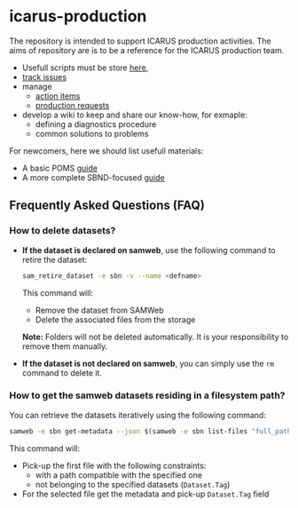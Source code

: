 # icarus-production
The repository is intended to support ICARUS production activities. The aims of repository are is to be a reference for the ICARUS production team.
- Usefull scripts must be store [here](https://github.com/SBNSoftware/sbnutil),
- [track issues](https://github.com/SBNSoftware/icarus-production/issues)
- manage
  - [action items](https://github.com/orgs/SBNSoftware/projects/32)
  - [production requests](https://github.com/orgs/SBNSoftware/projects/49)
- develop a wiki to keep and share our know-how, for exmaple:
  - defining a 	diagnostics procedure
  - common solutions to problems

For newcomers, here we should list usefull materials:
- A basic POMS [guide](https://github.com/SBNSoftware/icarus_production_guide)
- A more complete SBND-focused [guide](https://docs.google.com/document/d/1faX8JG3wHwjWl69GtFvojW2zB_IJ3zL0p8DzpwG93bk/edit?tab=t.0#heading=h.8u5f5oi2k2ce)

## Frequently Asked Questions (FAQ)

### How to delete datasets?

- **If the dataset is declared on samweb**, use the following command to retire the dataset:
  
  ```bash
  sam_retire_dataset -e sbn -v --name <defname>
  ```

  This command will:
  - Remove the dataset from SAMWeb
  - Delete the associated files from the storage
  
  **Note:** Folders will not be deleted automatically. It is your responsibility to remove them manually.

- **If the dataset is not declared on samweb**, you can simply use the `rm` command to delete it.

### How to get the samweb datasets residing in a filesystem path?

You can retrieve the datasets iteratively using the following command:

```bash
samweb -e sbn get-metadata --json $(samweb -e sbn list-files "full_path like 'dcache:/pnfs/sbn/data/sbn_fd/poms_production/2023A_ICARUS_BNB_Intime_Cosmics/%' and Dataset.Tag != 'icaruspro_production_v09_72_00_04_2023A_ICARUS_BNB_Intime_Cosmics_small_BNB_sample_calibtuple' and Dataset.Tag != 'icaruspro_production_v09_72_00_04_2023A_ICARUS_BNB_Intime_Cosmics_small_BNB_sample_caf' with limit 1") 2> /dev/null | jq -r '."Dataset.Tag"' 2> /dev/null
```

This command will:
- Pick-up the first file with the following constraints:
  - with a path compatible with the specified one
  - not belonging to the specified datasets (`Dataset.Tag`)
- For the selected file get the metadata and pick-up `Dataset.Tag` field
```



